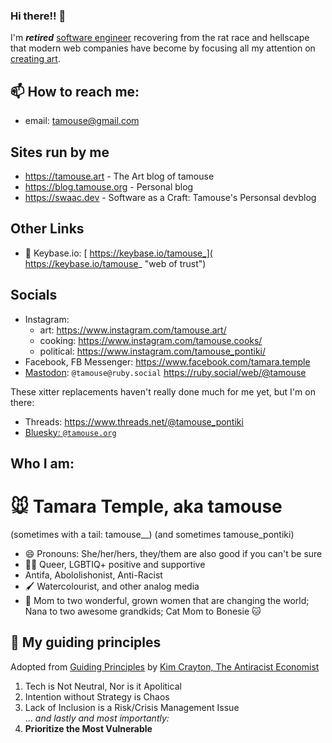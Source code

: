 ### Hi there!! 👋

I'm ***retired*** [software engineer](https://swaac.dev "retired, as in I am NOT looking for work or projects, thanks") recovering from the rat race and hellscape that modern web companies have become by focusing all my attention on [creating art](https://tamouse.art).

## 📫 How to reach me:

- email: tamouse@gmail.com

## Sites run by me
- <https://tamouse.art> - The Art blog of tamouse
- <https://blog.tamouse.org> - Personal blog
- <https://swaac.dev> - Software as a Craft: Tamouse's Personsal devblog

## Other Links
- :key: Keybase.io: [ https://keybase.io/tamouse_]( https://keybase.io/tamouse_ "web of trust")

## Socials

- Instagram:
  - art: https://www.instagram.com/tamouse.art/
  - cooking: https://www.instagram.com/tamouse.cooks/
  - political: https://www.instagram.com/tamouse_pontiki/
- Facebook, FB Messenger: <https://www.facebook.com/tamara.temple>
- [Mastodon](https://joinmastodon.com): `@tamouse@ruby.social` <https://ruby.social/web/@tamouse>

These xitter replacements haven't really done much for me yet, but I'm on there:
- Threads: <https://www.threads.net/@tamouse_pontiki>
- [Bluesky: `@tamouse.org`](https://bsky.app/profile/tamouse.org)

## Who I am:

# :mouse: Tamara Temple, aka tamouse 
(sometimes with a tail: tamouse__)
(and sometimes tamouse_pontiki)

- 😄 Pronouns: She/her/hers, they/them are also good if you can't be sure 
- 🏳️‍🌈 Queer, LGBTIQ+ positive and supportive
- Antifa, Abololishonist, Anti-Racist
- :paintbrush: Watercolourist, and other analog media
- :woman: Mom to two wonderful, grown women that are changing the world; Nana to two awesome grandkids; Cat Mom to Bonesie :cat: 

## :compass: My guiding principles
Adopted from [Guiding Principles](https://www.kimcrayton.com/guiding-principles/) by [Kim Crayton, The Antiracist Economist](https://www.kimcrayton.com/)

1. Tech is Not Neutral, Nor is it Apolitical
2. Intention without Strategy is Chaos
3. Lack of Inclusion is a Risk/Crisis Management Issue  
    ... _and lastly and most importantly:_
4. **Prioritize the Most Vulnerable**
